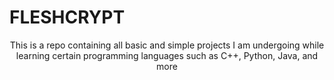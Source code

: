 # FLESHCRYPT

<p align="center">
    This is a repo containing all basic and simple projects I am undergoing while learning certain programming languages such as C++, Python, Java, and more
</p>